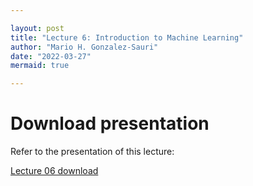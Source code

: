 ```yaml
---

layout: post
title: "Lecture 6: Introduction to Machine Learning"
author: "Mario H. Gonzalez-Sauri"
date: "2022-03-27"
mermaid: true

---
```


# Download presentation

Refer to the presentation of this lecture:


[Lecture 06 download](https://github.com/Wario84/idsc_mgs/raw/master/assets/data/06.zip?raw=true)
